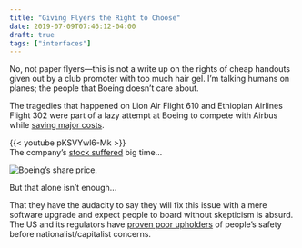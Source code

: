 ```yaml
---
title: "Giving Flyers the Right to Choose"
date: 2019-07-09T07:46:12-04:00
draft: true
tags: ["interfaces"]
---
```


No, not paper flyers—this is not a write up on the rights of cheap handouts given out by a club promoter with too much hair gel. I’m talking humans on planes; the people that Boeing doesn’t care about.

The tragedies that happened on Lion Air Flight 610 and Ethiopian Airlines Flight 302 were part of a lazy attempt at Boeing to compete with Airbus while [saving major costs](https://www.bloomberg.com/news/articles/2019-06-28/boeing-s-737-max-software-outsourced-to-9-an-hour-engineers).

{{< youtube pKSVYwl6-Mk >}}
<br/>
The company’s [stock suffered](https://www.reuters.com/90c/article/us-boeing-stocks/boeing-shares-dip-again-as-more-countries-ground-737-max-8-planes-idUSKBN1QT1OV) big time...

![Boeing’s share price.](https://content.markitcdn.com/markets.on.nytimes.com/research/tools/builder/api.asp?sym=BA&duration=3&chartstyle=ArticleInline&w=395&h=220&display=fillclose&scale=2&topLabel=%20&showChange=0&backgroundColor=FFFFFF&fillColor=ddd&line1Color=333&line2Color=C7D0D5)

But that alone isn’t enough...

That they have the audacity to say they will fix this issue with a mere software upgrade and expect people to board without skepticism is absurd. The US and its regulators have [proven poor upholders](https://www.wired.com/story/boeing-737-max-8-ethiopia-crash-faa-ground-safety/) of people’s safety before nationalist/capitalist concerns.
